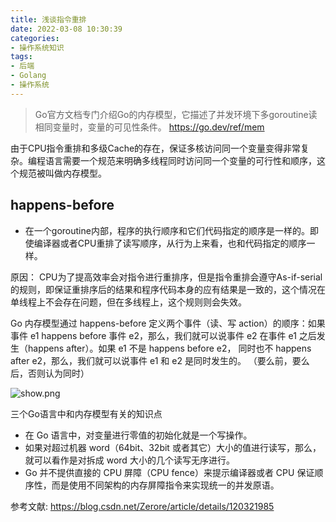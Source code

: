 ```yaml
---
title: 浅谈指令重排
date: 2022-03-08 10:30:39
categories: 
- 操作系统知识
tags:
- 后端
- Golang
- 操作系统
---
```


> Go官方文档专门介绍Go的内存模型，它描述了并发环境下多goroutine读相同变量时，变量的可见性条件。 https://go.dev/ref/mem


由于CPU指令重排和多级Cache的存在，保证多核访问同一个变量变得非常复杂。编程语言需要一个规范来明确多线程同时访问同一个变量的可行性和顺序，这个规范被叫做内存模型。

## happens-before
* 在一个goroutine内部，程序的执行顺序和它们代码指定的顺序是一样的。即使编译器或者CPU重排了读写顺序，从行为上来看，也和代码指定的顺序一样。

原因： CPU为了提高效率会对指令进行重排序，但是指令重排会遵守As-if-serial的规则，即保证重排序后的结果和程序代码本身的应有结果是一致的，这个情况在单线程上不会存在问题，但在多线程上，这个规则则会失效。



Go 内存模型通过 happens-before 定义两个事件（读、写 action）的顺序：如果事件 e1 happens before 事件 e2，那么，我们就可以说事件 e2 在事件 e1 之后发生（happens after）。如果 e1 不是 happens before e2， 同时也不 happens after e2，那么，我们就可以说事件 e1 和 e2 是同时发生的。
（要么前，要么后，否则认为同时）

![show.png](https://s2.loli.net/2022/03/08/TVM1k4gCHeuOzpE.png)

三个Go语言中和内存模型有关的知识点
* 在 Go 语言中，对变量进行零值的初始化就是一个写操作。
* 如果对超过机器 word（64bit、32bit 或者其它）大小的值进行读写，那么，就可以看作是对拆成 word 大小的几个读写无序进行。
* Go 并不提供直接的 CPU 屏障（CPU fence）来提示编译器或者 CPU 保证顺序性，而是使用不同架构的内存屏障指令来实现统一的并发原语。

参考文献: https://blog.csdn.net/Zerore/article/details/120321985